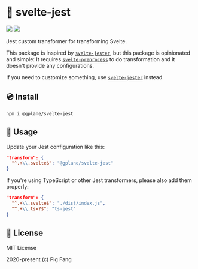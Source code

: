 # 🚀 svelte-jest

![](https://img.shields.io/github/workflow/status/g-plane/svelte-jest/CI?style=flat-square)
![](https://img.shields.io/npm/v/@gplane/svelte-jest?style=flat-square)

Jest custom transformer for transforming Svelte.

This package is inspired by [`svelte-jester`](https://www.npmjs.com/package/svelte-jester),
but this package is opinionated and simple: It requires [`svelte-preprocess`](https://www.npmjs.com/package/svelte-preprocess) to do transformation and it doesn't provide any configurations.

If you need to customize something,
use [`svelte-jester`](https://www.npmjs.com/package/svelte-jester) instead.

## 💿 Install

```shell
npm i @gplane/svelte-jest
```

## 🎨 Usage

Update your Jest configuration like this:

```json
"transform": {
  "^.+\\.svelte$": "@gplane/svelte-jest"
}
```

If you're using TypeScript or other Jest transformers,
please also add them properly:

```json
"transform": {
  "^.+\\.svelte$": "./dist/index.js",
  "^.+\\.tsx?$": "ts-jest"
}
```

## 📜 License

MIT License

2020-present (c) Pig Fang

